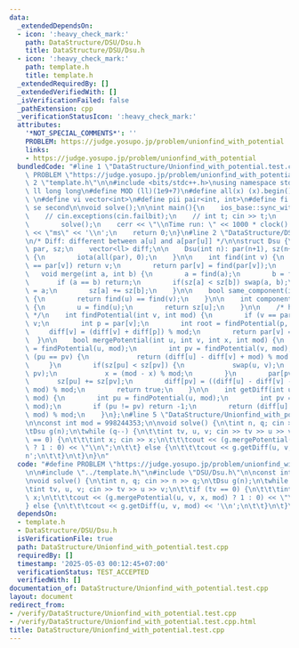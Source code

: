 ```yaml
---
data:
  _extendedDependsOn:
  - icon: ':heavy_check_mark:'
    path: DataStructure/DSU/Dsu.h
    title: DataStructure/DSU/Dsu.h
  - icon: ':heavy_check_mark:'
    path: template.h
    title: template.h
  _extendedRequiredBy: []
  _extendedVerifiedWith: []
  _isVerificationFailed: false
  _pathExtension: cpp
  _verificationStatusIcon: ':heavy_check_mark:'
  attributes:
    '*NOT_SPECIAL_COMMENTS*': ''
    PROBLEM: https://judge.yosupo.jp/problem/unionfind_with_potential
    links:
    - https://judge.yosupo.jp/problem/unionfind_with_potential
  bundledCode: "#line 1 \"DataStructure/Unionfind_with_potential.test.cpp\"\n#define\
    \ PROBLEM \"https://judge.yosupo.jp/problem/unionfind_with_potential\"\n\n#line\
    \ 2 \"template.h\"\n\n#include <bits/stdc++.h>\nusing namespace std;\n \n#define\
    \ ll long long\n#define MOD (ll)(1e9+7)\n#define all(x) (x).begin(),(x).end()\n\
    \ \n#define vi vector<int>\n#define pii pair<int, int>\n#define fi first\n#define\
    \ se second\n\nvoid solve();\n\nint main(){\n    ios_base::sync_with_stdio(false);cin.tie(NULL);\n\
    \    // cin.exceptions(cin.failbit);\n    // int t; cin >> t;\n    // while(t--)\n\
    \        solve();\n    cerr << \"\\nTime run: \" << 1000 * clock() / CLOCKS_PER_SEC\
    \ << \"ms\" << '\\n';\n    return 0;\n}\n#line 2 \"DataStructure/DSU/Dsu.h\"\n\
    \n/* Diff: different between a[u] and a[par[u]] */\n\nstruct Dsu {\n    vector<int>\
    \ par, sz;\n    vector<ll> diff;\n\n    Dsu(int n): par(n+1), sz(n+1, 1), diff(n+1)\
    \ {\n        iota(all(par), 0);\n    }\n\n    int find(int v) {\n        if(v\
    \ == par[v]) return v;\n        return par[v] = find(par[v]);\n    }\n    \n \
    \   void merge(int a, int b) {\n        a = find(a);\n        b = find(b);\n \
    \       if (a == b) return;\n        if(sz[a] < sz[b]) swap(a, b);\n        par[b]\
    \ = a;\n        sz[a] += sz[b];\n    }\n\n    bool same_component(int u, int v)\
    \ {\n        return find(u) == find(v);\n    }\n\n    int component_size(int u)\
    \ {\n        u = find(u);\n        return sz[u];\n    }\n\n    /* https://judge.yosupo.jp/problem/unionfind_with_potential\
    \ */\n    int findPotential(int v, int mod) {\n        if (v == par[v]) return\
    \ v;\n        int p = par[v];\n        int root = findPotential(p, mod);\n   \
    \     diff[v] = (diff[v] + diff[p]) % mod;\n        return par[v] = root;\n  \
    \  }\n\n    bool mergePotential(int u, int v, int x, int mod) {\n        int pu\
    \ = findPotential(u, mod);\n        int pv = findPotential(v, mod);\n        if\
    \ (pu == pv) {\n            return (diff[u] - diff[v] + mod) % mod == x;\n   \
    \     }\n        if(sz[pu] < sz[pv]) {\n            swap(u, v);\n            swap(pu,\
    \ pv);\n            x = (mod - x) % mod;\n        }\n        par[pv] = pu;\n \
    \       sz[pu] += sz[pv];\n        diff[pv] = ((diff[u] - diff[v] - x) % mod +\
    \ mod) % mod;\n        return true;\n    }\n\n    int getDiff(int u, int v, int\
    \ mod) {\n        int pu = findPotential(u, mod);\n        int pv = findPotential(v,\
    \ mod);\n        if (pu != pv) return -1;\n        return (diff[u] - diff[v] +\
    \ mod) % mod;\n    }\n};\n#line 5 \"DataStructure/Unionfind_with_potential.test.cpp\"\
    \n\nconst int mod = 998244353;\n\nvoid solve() {\n\tint n, q; cin >> n >> q;\n\
    \tDsu g(n);\n\twhile (q--) {\n\t\tint tv, u, v; cin >> tv >> u >> v;\n\t\tif (tv\
    \ == 0) {\n\t\t\tint x; cin >> x;\n\t\t\tcout << (g.mergePotential(u, v, x, mod)\
    \ ? 1 : 0) << \"\\n\";\n\t\t} else {\n\t\t\tcout << g.getDiff(u, v, mod) << '\\\
    n';\n\t\t}\n\t}\n}\n"
  code: "#define PROBLEM \"https://judge.yosupo.jp/problem/unionfind_with_potential\"\
    \n\n#include \"../template.h\"\n#include \"DSU/Dsu.h\"\n\nconst int mod = 998244353;\n\
    \nvoid solve() {\n\tint n, q; cin >> n >> q;\n\tDsu g(n);\n\twhile (q--) {\n\t\
    \tint tv, u, v; cin >> tv >> u >> v;\n\t\tif (tv == 0) {\n\t\t\tint x; cin >>\
    \ x;\n\t\t\tcout << (g.mergePotential(u, v, x, mod) ? 1 : 0) << \"\\n\";\n\t\t\
    } else {\n\t\t\tcout << g.getDiff(u, v, mod) << '\\n';\n\t\t}\n\t}\n}"
  dependsOn:
  - template.h
  - DataStructure/DSU/Dsu.h
  isVerificationFile: true
  path: DataStructure/Unionfind_with_potential.test.cpp
  requiredBy: []
  timestamp: '2025-05-03 00:12:45+07:00'
  verificationStatus: TEST_ACCEPTED
  verifiedWith: []
documentation_of: DataStructure/Unionfind_with_potential.test.cpp
layout: document
redirect_from:
- /verify/DataStructure/Unionfind_with_potential.test.cpp
- /verify/DataStructure/Unionfind_with_potential.test.cpp.html
title: DataStructure/Unionfind_with_potential.test.cpp
---
```

